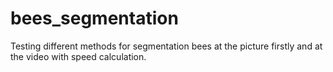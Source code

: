 # bees_segmentation
Testing different methods for segmentation bees at the picture firstly and at the video with speed calculation.

